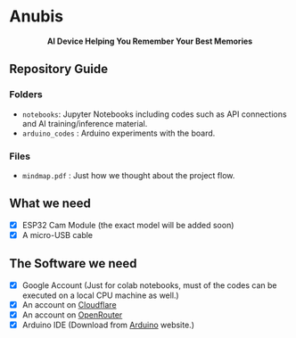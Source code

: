 # Anubis 

<p align="center"><strong>AI Device Helping You Remember Your Best Memories</strong></p>

## Repository Guide

### Folders

- `notebooks`: Jupyter Notebooks including codes such as API connections and AI training/inference material.
- `arduino_codes` : Arduino experiments with the board.

### Files 

- `mindmap.pdf` : Just how we thought about the project flow.

## What we need

- [x] ESP32 Cam Module (the exact model will be added soon)
- [x] A micro-USB cable

## The Software we need 

- [x] Google Account (Just for colab notebooks, must of the codes can be executed on a local CPU machine as well.)
- [x] An account on [Cloudflare](https://cloudflare.com)
- [x] An account on [OpenRouter](https://openrouter.ai)
- [x] Arduino IDE (Download from [Arduino](https://arduino.cc) website.)